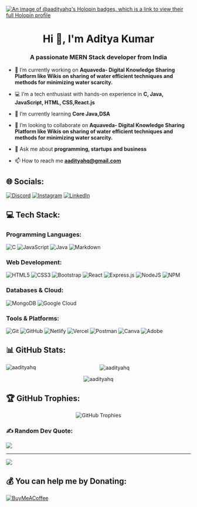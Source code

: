 [![An image of @aadityahq's Holopin badges, which is a link to view their full Holopin profile](https://holopin.me/aadityahq)](https://holopin.io/@aadityahq)

<h1 align="center">Hi 👋, I'm Aditya Kumar</h1>
<h3 align="center">A passionate MERN Stack developer from India</h3>


- 🔭 I’m currently working on **Aquaveda- Digital Knowledge Sharing Platform like Wikis on
sharing of water efficient techniques and methods for minimizing water scarcity.**

- 💻 I’m a tech enthusiast with hands-on experience in **C, Java, JavaScript, HTML, CSS,React.js**

- 🌱 I’m currently learning **Core Java,DSA**

- 👯 I’m looking to collaborate on **Aquaveda- Digital Knowledge Sharing Platform like Wikis on
sharing of water efficient techniques and methods for minimizing water scarcity.**

- 💬 Ask me about **programming, startups and business**

- 📫 How to reach me **aadityahq@gmail.com**

 ## 🌐 Socials:
[![Discord](https://img.shields.io/badge/Discord-%237289DA.svg?style=for-the-badge&logo=discord&logoColor=white)](https://discord.gg/apinox)
[![Instagram](https://img.shields.io/badge/Instagram-%23E4405F.svg?style=for-the-badge&logo=instagram&logoColor=white)](https://www.instagram.com/thisisadityathakur/)
[![LinkedIn](https://img.shields.io/badge/LinkedIn-%230077B5.svg?style=for-the-badge&logo=linkedin&logoColor=white)](https://www.linkedin.com/in/aadityahq/)


## 💻 Tech Stack:

### Programming Languages:
![C](https://img.shields.io/badge/c-%2300599C.svg?style=flat&logo=c&logoColor=white)
![JavaScript](https://img.shields.io/badge/javascript-%23323330.svg?style=flat&logo=javascript&logoColor=%23F7DF1E)
![Java](https://img.shields.io/badge/java-%23ED8B00.svg?style=flat&logo=openjdk&logoColor=white)
![Markdown](https://img.shields.io/badge/markdown-%23000000.svg?style=flat&logo=markdown&logoColor=white)

### Web Development:
![HTML5](https://img.shields.io/badge/html5-%23E34F26.svg?style=flat&logo=html5&logoColor=white)
![CSS3](https://img.shields.io/badge/css3-%231572B6.svg?style=flat&logo=css3&logoColor=white)
![Bootstrap](https://img.shields.io/badge/bootstrap-%238511FA.svg?style=flat&logo=bootstrap&logoColor=white)
![React](https://img.shields.io/badge/react-%2320232a.svg?style=flat&logo=react&logoColor=%2361DAFB)
![Express.js](https://img.shields.io/badge/express.js-%23404d59.svg?style=flat&logo=express&logoColor=%2361DAFB)
![NodeJS](https://img.shields.io/badge/node.js-6DA55F?style=flat&logo=node.js&logoColor=white)
![NPM](https://img.shields.io/badge/NPM-%23CB3837.svg?style=flat&logo=npm&logoColor=white)

### Databases & Cloud:
![MongoDB](https://img.shields.io/badge/MongoDB-%234ea94b.svg?style=flat&logo=mongodb&logoColor=white)
![Google Cloud](https://img.shields.io/badge/GoogleCloud-%234285F4.svg?style=flat&logo=google-cloud&logoColor=white)

### Tools & Platforms:
![Git](https://img.shields.io/badge/git-%23F05033.svg?style=flat&logo=git&logoColor=white)
![GitHub](https://img.shields.io/badge/github-%23121011.svg?style=flat&logo=github&logoColor=white)
![Netlify](https://img.shields.io/badge/netlify-%23000000.svg?style=flat&logo=netlify&logoColor=#00C7B7)
![Vercel](https://img.shields.io/badge/vercel-%23000000.svg?style=flat&logo=vercel&logoColor=white)
![Postman](https://img.shields.io/badge/Postman-FF6C37?style=flat&logo=postman&logoColor=white)
![Canva](https://img.shields.io/badge/Canva-%2300C4CC.svg?style=flat&logo=Canva&logoColor=white)
![Adobe](https://img.shields.io/badge/adobe-%23FF0000.svg?style=flat&logo=adobe&logoColor=white)

## 📊 GitHub Stats:
<div align="center">
  <p><img align="left" src="https://github-readme-stats.vercel.app/api/top-langs?username=aadityahq&show_icons=true&locale=en&layout=compact" alt="aadityahq"/></p>
  <p>&nbsp;<img align="center" src="https://github-readme-stats.vercel.app/api?username=aadityahq&show_icons=true&locale=en" alt="aadityahq" /></p>
  <p><img align="center" src="https://github-readme-streak-stats.herokuapp.com/?user=aadityahq&" alt="aadityahq" /></p>
</div>

## 🏆 GitHub Trophies:
<div align="center">
  <img src="[![trophy](https://github-profile-trophy.vercel.app/?Aadityahq=ryo-ma&theme=onedark)](https://github.com/ryo-ma/github-profile-trophy)" alt="GitHub Trophies" />
</div>

### ✍️ Random Dev Quote:
![](https://quotes-github-readme.vercel.app/api?type=horizontal&theme=radical)

---

[![](https://visitcount.itsvg.in/api?id=Mystify7777&icon=0&color=0)](https://visitcount.itsvg.in)

## 💰 You can help me by Donating:
[![BuyMeACoffee](https://img.shields.io/badge/Buy%20Me%20a%20Coffee-ffdd00?style=for-the-badge&logo=buy-me-a-coffee&logoColor=black)](https://buymeacoffee.com/mystify7777)
